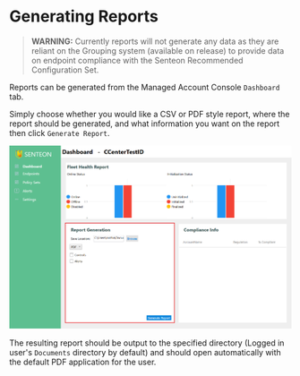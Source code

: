 # Generating Reports

> **WARNING:** Currently reports will not generate any data as they are reliant on the Grouping system (available on release) to provide data on endpoint compliance with the Senteon Recommended Configuration Set.

Reports can be generated from the Managed Account Console `Dashboard` tab.

Simply choose whether you would like a CSV or PDF style report, where the report should be generated, and what information you want on the report then click `Generate Report`. 

<img src="images/reportgeneration.png" width="750">

The resulting report should be output to the specified directory (Logged in user's `Documents` directory by default) and should open automatically with the default PDF application for the user.
